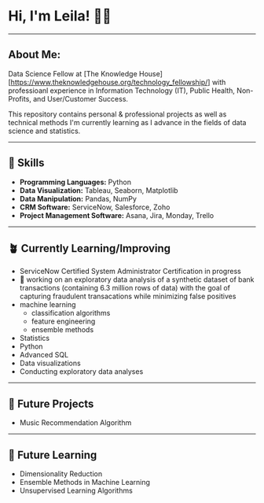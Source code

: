 # Hi, I'm Leila! 👋🏾
___

## About Me: 
Data Science Fellow at [The Knowledge House] [https://www.theknowledgehouse.org/technology_fellowship/] with professioanl experience in Information Technology (IT), Public Health, Non-Profits, and User/Customer Success. 

This repository contains personal & professional projects as well as technical methods I'm currently learning as I advance in the fields of data science and statistics.
___
##  🧰 Skills
* **Programming Languages:** Python
* **Data Visualization:** Tableau, Seaborn, Matplotlib
* **Data Manipulation:** Pandas, NumPy
* **CRM Software:** ServiceNow, Salesforce, Zoho
* **Project Management Software:** Asana, Jira, Monday, Trello
___
## 🪴 Currently Learning/Improving
* ServiceNow Certified System Administrator Certification in progress
* 🔭 working on an exploratory data analysis of a synthetic dataset of bank transactions (containing 6.3 million rows of data) with the goal of capturing fraudulent transacations while minimizing false positives
* machine learning
  * classification algorithms
  * feature engineering
  * ensemble methods
* Statistics
* Python
* Advanced SQL
* Data visualizations
* Conducting exploratory data analyses
___
## 🌟 Future Projects
* Music Recommendation Algorithm

___
## 💫 Future Learning

* Dimensionality Reduction
* Ensemble Methods in Machine Learning
* Unsupervised Learning Algorithms
